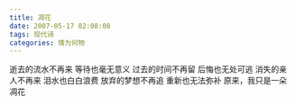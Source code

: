 ```yaml
---
title: 凋花
date: 2007-05-17 02:08:08
tags: 现代诗
categories: 情为何物
---
```

逝去的流水不再来
等待也毫无意义
过去的时间不再留
后悔也无处可逃
消失的亲人不再来
泪水也白白浪费
放弃的梦想不再追
重新也无法弥补
原来，我只是一朵凋花
